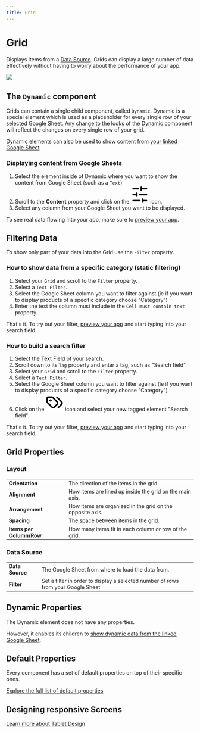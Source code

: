 ```yaml
---
title: Grid
---
```


# Grid

Displays items from a [Data Source](/docs/building/data). Grids can display a large number of data effectively without
having to worry about the performance of your app.

![](/grid.png)

## The `Dynamic` component

Grids can contain a single child component, called `Dynamic`. Dynamic is a special element which is used as a
placeholder for every single row of your selected Google Sheet. Any change to the looks of the Dynamic component will
reflect the changes on every single row of your grid.

Dynamic elements can also be used to show content from [your linked Google Sheet](/docs/building/data)

### Displaying content from Google Sheets

1. Select the element inside of Dynamic where you want to show the content from Google Sheet (such as a `Text`)
2. Scroll to the **Content** property and click on the <img class='docs-icon' src="/assets/sliders.svg"> icon.
3. Select any column from your Google Sheet you want to be displayed.

To see real data flowing into your app, make sure to [preview your app](/docs/building/app-preview).

## Filtering Data

To show only part of your data into the Grid use the `Filter` property.

### How to show data from a specific category (static filtering)

1. Select your `Grid` and scroll to the `Filter` property.
2. Select a `Text Filter`.
3. Select the Google Sheet column you want to filter against (ie if you want to display products of a specific category
   choose "Category")
4. Enter the text the column must include in the `Cell must contain text` property.

That's it. To try out your filter, [preview your app](/docs/building/app-preview) and start typing into your search
field.

### How to build a search filter

1. Select the [Text Field](/docs/components/text-field) of your search.
2. Scroll down to its `Tag` property and enter a tag, such as "Search field".
3. Select your `Grid` and scroll to the `Filter` property.
4. Select a `Text Filter`.
5. Select the Google Sheet column you want to filter against (ie if you want to display products of a specific category
   choose "Category")
6. Click on the <img class='docs-icon' src="/assets/tags.svg"> icon and select your new tagged element "Search field".

That's it. To try out your filter, [preview your app](/docs/building/app-preview) and start typing into your search
field.

## Grid Properties

### Layout

|                          |                                                                |
|--------------------------|----------------------------------------------------------------|
| **Orientation**          | The direction of the items in the grid.                   |
| **Alignment**            | How items are lined up inside the grid on the main axis.  |
| **Arrangement**          | How items are organized in the grid on the opposite axis. |
| **Spacing**              | The space between items in the grid.                      |
| **Items per Column/Row** | How many items fit in each column or row of the grid.          |

### Data Source

|                 |                                                                                   |
|-----------------|-----------------------------------------------------------------------------------|
| **Data Source** | The Google Sheet from where to load the data from.                                |
| **Filter**      | Set a filter in order to display a selected number of rows from your Google Sheet |

## Dynamic Properties

The Dynamic element does not have any properties.

However, it enables its children
to [show dynamic data from the linked Google Sheet](#displaying-content-from-google-sheets).

## Default Properties

Every component has a set of default properties on top of their specific ones.

[Explore the full list of default properties](/docs/components)

## Designing responsive Screens

[Learn more about Tablet Design](/docs/building/tablet-overrides)
